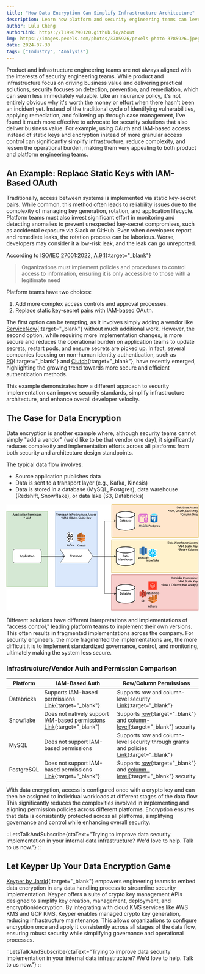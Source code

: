 ```yaml
---
title: "How Data Encryption Can Simplify Infrastructure Architecture"
description: Learn how platform and security engineering teams can leverage Keyper's data encryption capabilities to improve security standards, simplify infrastructure architecture, and enhance developer velocity.
author: Lulu Cheng
authorLink: https://l1990790120.github.io/about
img: https://images.pexels.com/photos/3785926/pexels-photo-3785926.jpeg?auto=compress&cs=tinysrgb&w=1260&h=750&dpr=1
date: 2024-07-30
tags: ["Industry", "Analysis"]
---
```


Product and infrastructure engineering teams are not always aligned with the interests of security engineering teams. While product and infrastructure focus on driving business value and delivering practical solutions, security focuses on detection, prevention, and remediation, which can seem less immediately valuable. Like an insurance policy, it's not entirely obvious why it's worth the money or effort when there hasn't been an incident yet. Instead of the traditional cycle of identifying vulnerabilities, applying remediation, and following up through case management, I've found it much more effective to advocate for security solutions that also deliver business value. For example, using OAuth and IAM-based access instead of static keys and encryption instead of more granular access control can significantly simplify infrastructure, reduce complexity, and lessen the operational burden, making them very appealing to both product and platform engineering teams.

## An Example: Replace Static Keys with IAM-Based OAuth

Traditionally, access between systems is implemented via static key-secret pairs. While common, this method often leads to reliability issues due to the complexity of managing key generation, rotation, and application lifecycle. Platform teams must also invest significant effort in monitoring and detecting anomalies to prevent unexpected key-secret compromises, such as accidental exposure via Slack or GitHub. Even when developers report and remediate leaks, the rotation process can be laborious. Worse, developers may consider it a low-risk leak, and the leak can go unreported.

According to [ISO/IEC 27001:2022, A.9.1](https://www.iso.org/standard/54534.html){:target="_blank"}

> Organizations must implement policies and procedures to control access to information, ensuring it is only accessible to those with a legitimate need

Platform teams have two choices: 

1. Add more complex access controls and approval processes.
2. Replace static key-secret pairs with IAM-based OAuth.

The first option can be tempting, as it involves simply adding a vendor like [ServiceNow](https://www.servicenow.com/){:target="_blank"} without much additional work. However, the second option, while requiring more implementation changes, is more secure and reduces the operational burden on application teams to update secrets, restart pods, and ensure secrets are picked up. In fact, several companies focusing on non-human identity authentication, such as [P0](https://www.p0security.com/){:target="_blank"} and [Clutch](https://www.clutch.security/){:target="_blank"}, have recently emerged, highlighting the growing trend towards more secure and efficient authentication methods.

This example demonstrates how a different approach to security implementation can improve security standards, simplify infrastructure architecture, and enhance overall developer velocity.

## The Case for Data Encryption

Data encryption is another example where, although security teams cannot simply "add a vendor" (we'd like to be that vendor one day), it significantly reduces complexity and implementation efforts across all platforms from both security and architecture design standpoints.

The typical data flow involves:
- Source application publishes data
- Data is sent to a transport layer (e.g., Kafka, Kinesis)
- Data is stored in a database (MySQL, Postgres), data warehouse (Redshift, Snowflake), or data lake (S3, Databricks)

![](images/data-flow-access.png)

Different solutions have different interpretations and implementations of "access control," leading platform teams to implement their own versions. This often results in fragmented implementations across the company. For security engineers, the more fragmented the implementations are, the more difficult it is to implement standardized governance, control, and monitoring, ultimately making the system less secure.

### Infrastructure/Vendor Auth and Permission Comparison 


| Platform   | IAM-Based Auth                                                                                                                                  | Row/Column Permissions                                                                                                                                                                                                  |
| ---------- | ------------------------------------------------------------------------------------------------------------------------------------------------------ | ----------------------------------------------------------------------------------------------------------------------------------------------------------------------------------------------------------------------- |
| Databricks | Supports IAM-based permissions<br>[Link](https://docs.databricks.com/en/admin/account-settings-e2/credentials.html){:target="_blank"}                  | Supports row and column-level security<br>[Link](https://docs.databricks.com/en/tables/row-and-column-filters.html#filter-sensitive-table-data-using-row-filters-and-column-masks){:target="_blank"}                    |
| Snowflake  | Does not natively support IAM-based permissions<br>[Link](https://docs.snowflake.com/en/user-guide/admin-security-fed-auth-use.html){:target="_blank"} | Supports [row](https://docs.snowflake.com/en/user-guide/security-row-intro){:target="_blank"} and [column-level](https://docs.snowflake.com/en/user-guide/security-column-intro){:target="_blank"} security             |
| MySQL      | Does not support IAM-based permissions                                                                                                                 | Supports row and column-level security through grants and policies<br>[Link](https://dev.mysql.com/doc/refman/8.0/en/privileges-provided.html){:target="_blank"}                                                        |
| PostgreSQL | Does not support IAM-based permissions<br>[Link](https://www.postgresql.org/docs/current/auth-pg-hba-conf.html){:target="_blank"}                      | Supports [row](https://www.postgresql.org/docs/current/ddl-rowsecurity.html){:target="_blank"} and [column-level](https://www.postgresql.org/docs/current/infoschema-column-privileges.html){:target="_blank"} security |

With data encryption, access is configured once with a crypto key and can then be assigned to individual workloads at different stages of the data flow. This significantly reduces the complexities involved in implementing and aligning permission policies across different platforms. Encryption ensures that data is consistently protected across all platforms, simplifying governance and control while enhancing overall security.

::LetsTalkAndSubscribe{ctaText="Trying to improve data security implementation in your internal data infrastructure? We'd love to help. Talk to us now."}
::

## Let Keyper Up Your Data Encryption Game

[Keyper by Jarrid](https://jarrid.xyz/keyper){:target="_blank"} empowers engineering teams to embed data encryption in any data handling process to streamline security implementation. Keyper offers a suite of crypto key management APIs designed to simplify key creation, management, deployment, and encryption/decryption. By integrating with cloud KMS services like AWS KMS and GCP KMS, Keyper enables managed crypto key generation, reducing infrastructure maintenance. This allows organizations to configure encryption once and apply it consistently across all stages of the data flow, ensuring robust security while simplifying governance and operational processes.

::LetsTalkAndSubscribe{ctaText="Trying to improve data security implementation in your internal data infrastructure? We'd love to help. Talk to us now."}
::
